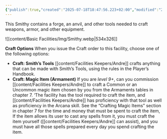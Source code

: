 ```yaml
---
{"publish":true,"created":"2025-07-18T18:47:56.223+02:00","modified":"2025-07-18T17:54:26.807+02:00","cssclasses":""}
---
```


This Smithy contains a forge, an anvil, and other tools needed to craft weapons, armor, and other equipment.

![[content/Basic Facilities/Img/Smithy.webp|534x326]]

**Craft Options** When you issue the Craft order to this facility, choose one of the following options:
- **Craft: Smith’s Tools** [[content/Facilities Keepers/Andre]] crafts anything that can be made with Smith’s Tools, using the rules in the Player’s Handbook.
- **Craft: Magic Item (Armament)** If you are *level 9+*, can you commission [[content/Facilities Keepers/Andre]] to craft a Common or an Uncommon magic item chosen by you from the Armaments tables in chapter 7. ‘The facility has the tool required to craft the item, and [[content/Facilities Keepers/Andre]] has proficiency with that tool as well as proficiency in the Arcana skill. See the “Crafting Magic Items” section in chapter 7 for the time and money that must be spent to craft the item, If the item allows its user to cast any spells from it, you must craft the item yourself ([[content/Facilities Keepers/Andre]] can assist), and you must have all those spells prepared every day you spend crafting the item.

